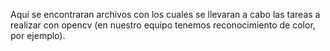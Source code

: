 Aqui se encontraran archivos con los cuales se llevaran a cabo las tareas a
realizar con opencv (en nuestro equipo tenemos reconocimiento de color, por
ejemplo).
